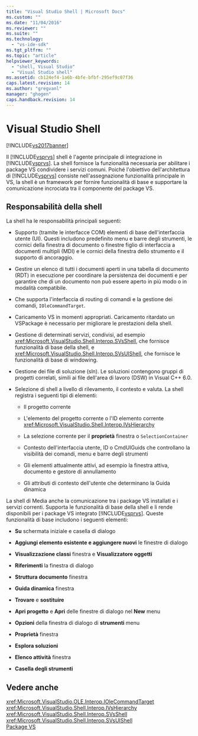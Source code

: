 ```yaml
---
title: "Visual Studio Shell | Microsoft Docs"
ms.custom: ""
ms.date: "11/04/2016"
ms.reviewer: ""
ms.suite: ""
ms.technology: 
  - "vs-ide-sdk"
ms.tgt_pltfrm: ""
ms.topic: "article"
helpviewer_keywords: 
  - "shell, Visual Studio"
  - "Visual Studio shell"
ms.assetid: cb124ef4-1a6b-4bfe-bfbf-295ef9c07f36
caps.latest.revision: 14
ms.author: "gregvanl"
manager: "ghogen"
caps.handback.revision: 14
---
```

# Visual Studio Shell
[!INCLUDE[vs2017banner](../../code-quality/includes/vs2017banner.md)]

Il [!INCLUDE[vsprvs](../../code-quality/includes/vsprvs_md.md)] shell è l'agente principale di integrazione in [!INCLUDE[vsprvs](../../code-quality/includes/vsprvs_md.md)]. La shell fornisce la funzionalità necessaria per abilitare i package VS condividere i servizi comuni. Poiché l'obiettivo dell'architettura di [!INCLUDE[vsprvs](../../code-quality/includes/vsprvs_md.md)] consiste nell'assegnazione funzionalità principale in VS, la shell è un framework per fornire funzionalità di base e supportare la comunicazione incrociata tra il componente del package VS.  
  
## Responsabilità della shell  
 La shell ha le responsabilità principali seguenti:  
  
-   Supporto \(tramite le interfacce COM\) elementi di base dell'interfaccia utente \(UI\). Questi includono predefinito menu e barre degli strumenti, le cornici della finestra di documento o finestre figlio di interfaccia a documenti multipli \(MDI\) e le cornici della finestra dello strumento e il supporto di ancoraggio.  
  
-   Gestire un elenco di tutti i documenti aperti in una tabella di documento \(RDT\) in esecuzione per coordinare la persistenza dei documenti e per garantire che di un documento non può essere aperto in più modo o in modalità compatibile.  
  
-   Che supporta l'interfaccia di routing di comandi e la gestione dei comandi, `IOleCommandTarget`.  
  
-   Caricamento VS in momenti appropriati. Caricamento ritardato un VSPackage è necessario per migliorare le prestazioni della shell.  
  
-   Gestione di determinati servizi, condivisi, ad esempio <xref:Microsoft.VisualStudio.Shell.Interop.SVsShell>, che fornisce funzionalità di base della shell, e <xref:Microsoft.VisualStudio.Shell.Interop.SVsUIShell>, che fornisce le funzionalità di base di windowing.  
  
-   Gestione dei file di soluzione \(sln\). Le soluzioni contengono gruppi di progetti correlati, simili ai file dell'area di lavoro \(DSW\) in Visual C\+\+ 6.0.  
  
-   Selezione di shell a livello di rilevamento, il contesto e valuta. La shell registra i seguenti tipi di elementi:  
  
    -   Il progetto corrente  
  
    -   L'elemento del progetto corrente o l'ID elemento corrente <xref:Microsoft.VisualStudio.Shell.Interop.IVsHierarchy>  
  
    -   La selezione corrente per il **proprietà** finestra o `SelectionContainer`  
  
    -   Contesto dell'interfaccia utente, ID o CmdUIGuids che controllano la visibilità dei comandi, menu e barre degli strumenti  
  
    -   Gli elementi attualmente attivi, ad esempio la finestra attiva, documento e gestore di annullamento  
  
    -   Gli attributi di contesto dell'utente che determinano la Guida dinamica  
  
 La shell di Media anche la comunicazione tra i package VS installati e i servizi correnti. Supporta le funzionalità di base della shell e li rende disponibili per i package VS integrato [!INCLUDE[vsprvs](../../code-quality/includes/vsprvs_md.md)]. Queste funzionalità di base includono i seguenti elementi:  
  
-   **Su** schermata iniziale e casella di dialogo  
  
-   **Aggiungi elemento esistente e aggiungere nuovi** le finestre di dialogo  
  
-   **Visualizzazione classi** finestra e **Visualizzatore oggetti**  
  
-   **Riferimenti** la finestra di dialogo  
  
-   **Struttura documento** finestra  
  
-   **Guida dinamica** finestra  
  
-   **Trovare** e **sostituire**  
  
-   **Apri progetto** e **Apri** delle finestre di dialogo nel **New** menu  
  
-   **Opzioni** della finestra di dialogo di **strumenti** menu  
  
-   **Proprietà** finestra  
  
-   **Esplora soluzioni**  
  
-   **Elenco attività** finestra  
  
-   **Casella degli strumenti**  
  
## Vedere anche  
 <xref:Microsoft.VisualStudio.OLE.Interop.IOleCommandTarget>   
 <xref:Microsoft.VisualStudio.Shell.Interop.IVsHierarchy>   
 <xref:Microsoft.VisualStudio.Shell.Interop.SVsShell>   
 <xref:Microsoft.VisualStudio.Shell.Interop.SVsUIShell>   
 [Package VS](../../extensibility/internals/vspackages.md)